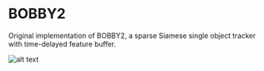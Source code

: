 # BOBBY2
Original implementation of BOBBY2, a sparse Siamese single object tracker with time-delayed feature buffer.    

![alt text](https://github.com/datacrisis/BOBBY2/edit/master/doc_imgs/arch.png)
